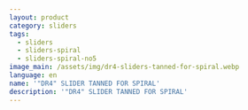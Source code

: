 ```yaml
---
layout: product
category: sliders
tags:
  - sliders
  - sliders-spiral
  - sliders-spiral-no5
image_main: /assets/img/dr4-sliders-tanned-for-spiral.webp
language: en
name: '"DR4" SLIDER TANNED FOR SPIRAL'
description: '"DR4" SLIDER TANNED FOR SPIRAL'
---
```

